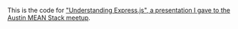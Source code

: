 This is the code for ["Understanding Express.js", a presentation I gave to the Austin MEAN Stack meetup](http://evanhahn.com/tape/mean/).
